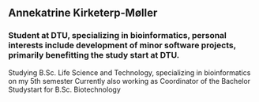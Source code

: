 ## Annekatrine Kirketerp-Møller
### Student at DTU, specializing in bioinformatics, personal interests include development of minor software projects, primarily benefitting the study start at DTU.
Studying B.Sc. Life Science and Technology, specializing in bioinformatics on my 5th semester
Currently also working as Coordinator of the Bachelor Studystart for B.Sc. Biotechnology


<!--
**annekatrinekm/annekatrinekm** is a ✨ _special_ ✨ repository because its `README.md` (this file) appears on your GitHub profile.

Here are some ideas to get you started:

- 🔭 I’m currently working on ...
- 🌱 I’m currently learning ...
- 👯 I’m looking to collaborate on ...
- 🤔 I’m looking for help with ...
- 💬 Ask me about ...
- 📫 How to reach me: ...
- 😄 Pronouns: ...
- ⚡ Fun fact: ...
-->
